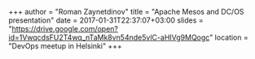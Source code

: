 +++
author = "Roman Zaynetdinov"
title = "Apache Mesos and DC/OS presentation"
date = 2017-01-31T22:37:07+03:00
slides = "https://drive.google.com/open?id=1VwqcdsFU2T4wq_nTaMk8vn54nde5vlC-aHIVg9MQogc"
location = "DevOps meetup in Helsinki"
+++

